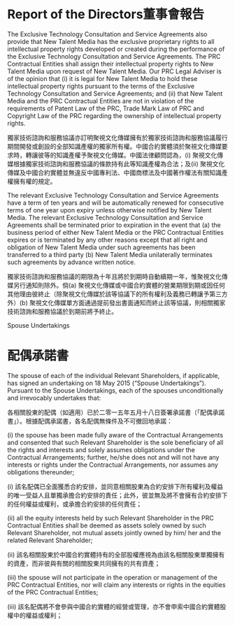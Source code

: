 # Report of the Directors董事會報告  

The Exclusive Technology Consultation and Service Agreements also provide that New Talent Media has the exclusive proprietary rights to all intellectual property rights developed or created during the performance of the Exclusive Technology Consultation and Service Agreements. The PRC Contractual Entities shall assign their intellectual property rights to New Talent Media upon request of New Talent Media. Our PRC Legal Adviser is of the opinion that (i) it is legal for New Talent Media to hold these intellectual property rights pursuant to the terms of the Exclusive Technology Consultation and Service Agreements; and (ii) that New Talent Media and the PRC Contractual Entities are not in violation of the requirements of Patent Law of the PRC, Trade Mark Law of PRC and Copyright Law of the PRC regarding the ownership of intellectual property rights.  

獨家技術諮詢和服務協議亦訂明聚視文化傳媒擁有於獨家技術諮詢和服務協議履行期間開發或創設的全部知識產權的獨家所有權。中國合約實體須於聚視文化傳媒要求時，轉讓彼等的知識產權予聚視文化傳媒。中國法律顧問認為，(i) 聚視文化傳媒根據獨家技術諮詢和服務協議的條款持有此等知識產權為合法；及(ii) 聚視文化傳媒及中國合約實體並無違反中國專利法、中國商標法及中國著作權法有關知識產權擁有權的規定。  

The relevant Exclusive Technology Consultation and Service Agreements have a term of ten years and will be automatically renewed for consecutive terms of one year upon expiry unless otherwise notified by New Talent Media. The relevant Exclusive Technology Consultation and Service Agreements shall be terminated prior to expiration in the event that (a) the business period of either New Talent Media or the PRC Contractual Entities expires or is terminated by any other reasons except that all right and obligation of New Talent Media under such agreements has been transferred to a third party (b) New Talent Media unilaterally terminates such agreements by advance written notice.  

獨家技術諮詢和服務協議的期限為十年且將於到期時自動續期一年，惟聚視文化傳媒另行通知則除外。倘(a) 聚視文化傳媒或中國合約實體的營業期限到期或因任何其他理由彼終止（除聚視文化傳媒於該等協議下的所有權利及義務已轉讓予第三方外）(b) 聚視文化傳媒單方面通過提前發出書面通知而終止該等協議，則相關獨家技術諮詢和服務協議於到期前將予終止。  

Spouse Undertakings  

# 配偶承諾書  

The spouse of each of the individual Relevant Shareholders, if applicable, has signed an undertaking on 18 May 2015 (“Spouse Undertakings”). Pursuant to the Spouse Undertakings, each of the spouses unconditionally and irrevocably undertakes that:  

各相關股東的配偶（如適用）已於二零一五年五月十八日簽署承諾書（「配偶承諾書」）。根據配偶承諾書，各名配偶無條件及不可撤回地承諾：  

(i) the spouse has been made fully aware of the Contractual Arrangements and consented that such Relevant Shareholder is the sole beneficiary of all the rights and interests and solely assumes obligations under the Contractual Arrangements; further, he/she does not and will not have any interests or rights under the Contractual Arrangements, nor assumes any obligations thereunder;  

(i) 該名配偶已全面獲悉合約安排，並同意相關股東為合約安排下所有權利及權益的唯一受益人且單獨承擔合約安排的責任；此外，彼並無及將不會擁有合約安排下的任何權益或權利，或承擔合約安排的任何責任；  

(ii) all the equity interests held by such Relevant Shareholder in the PRC Contractual Entities shall be deemed as assets solely owned by such Relevant Shareholder, not mutual assets jointly owned by him/ her and the related Relevant Shareholder;  

(ii) 該名相關股東於中國合約實體持有的全部股權應視為由該名相關股東單獨擁有的資產，而非彼與有關的相關股東共同擁有的共有資產；  

(iii) the spouse will not participate in the operation or management of the PRC Contractual Entities, nor will claim any interests or rights in the equities of the PRC Contractual Entities;  

(iii) 該名配偶將不會參與中國合約實體的經營或管理，亦不會申索中國合約實體股權中的權益或權利；  